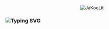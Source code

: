 <p align="right"> <img src="https://komarev.com/ghpvc/?username=FranciszekaMateu&label=Profile%20views&color=0e75b6&size=24&style=flat" alt="JaKooLit" /> </p>
<h3 align="center">
<img src="https://readme-typing-svg.herokuapp.com?font=Anta&pause=1000&color=80F738&random=false&width=435&lines=Hello+There!+I'm+Fran" alt="Typing SVG" />
</h3>

<!--
**FranciszekaMateu/FranciszekaMateu** is a ✨ _special_ ✨ repository because its `README.md` (this file) appears on your GitHub profile.

Here are some ideas to get you started:

- 🔭 I’m currently working on ...
- 🌱 I’m currently learning ...
- 👯 I’m looking to collaborate on ...
- 🤔 I’m looking for help with ...
- 💬 Ask me about ...
- 📫 How to reach me: ...
- 😄 Pronouns: ...
- ⚡ Fun fact: ...
-->
